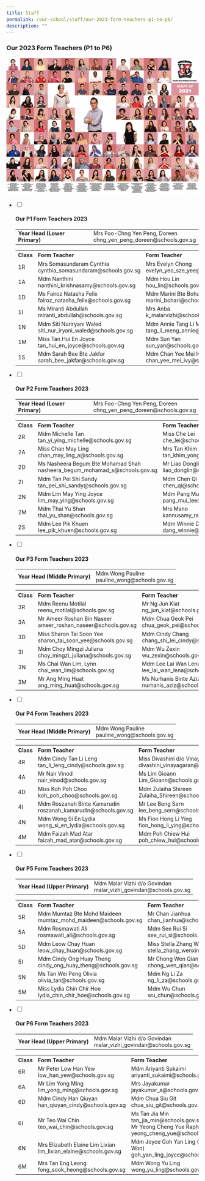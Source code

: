 ```yaml
---
title: Staff
permalink: /our-school/staff/our-2023-form-teachers-p1-to-p6/
description: ""
---
```

<h3><strong>Our 2023 Form Teachers (P1 to P6)</strong></h3>
<img src="/images/staff.jpg">
<ul class="jekyllcodex_accordion">
<li><input id="accordion1" type="checkbox" /> <label for="accordion1"><h4><strong>Our P1 Form Teachers 2023</strong></h4></label>
<div>
<table>
<tbody>
<tr>
<td><strong>Year Head (Lower Primary)</strong></td>
<td>Mrs Foo-Chng Yen Peng, Doreen<br />chng_yen_peng_doreen@schools.gov.sg</td>
</tr>
</tbody>
</table>
<table>
<tbody>
<tr>
<th>Class</th>
<th>Form Teacher</th>
<th>Form Teacher</th>
</tr>
<tr>
<td>1R</td>
<td>Mrs Somasundaram Cynthia<br />cynthia_somasundaram@schools.gov.sg</td>
<td>Mrs Evelyn Chong<br />evelyn_yeo_sze_yee@schools.gov.sg</td>
</tr>
<tr>
<td>1A</td>
<td>Mdm Nanthini<br />nanthini_krishnasamy@schools.gov.sg</td>
<td>Mdm Hou Lin<br />hou_lin@schools.gov.sg</td>
</tr>
<tr>
<td>1D</td>
<td>Ms Fairoz Natasha Felix<br />fairoz_natasha_felix@schools.gov.sg</td>
<td>Mdm Marini Bte Bohari<br />marini_bohari@schools.gov.sg</td>
</tr>
<tr>
<td>1I</td>
<td>Ms Miranti Abdullah<br />miranti_abdullah@schools.gov.sg</td>
<td>Mrs Anba<br />k_malarvizhi@schools.gov.sg</td>
</tr>
<tr>
<td>1N</td>
<td>Mdm Siti Nuriryani Waled<br />siti_nur_iryani_waled@schools.gov.sg</td>
<td>Mdm Annie Tang Li Meng<br />tang_li_meng_annie@schools.gov.sg</td>
</tr>
<tr>
<td>1M</td>
<td>Miss Tan Hui En Joyce<br />tan_hui_en_joyce@schools.gov.sg</td>
<td>Mdm Sun Yan<br />sun_yan@schools.gov.sg</td>
</tr>
<tr>
<td>1S</td>
<td>Mdm Sarah Bee Bte Jakfar<br />sarah_bee_jakfar@schools.gov.sg</td>
<td>Mdm Chan Yee Mei Ivy<br />chan_yee_mei_ivy@schools.gov.sg</td>
</tr>
</tbody>
</table>
</div>
</li>
<li><input id="accordion2" type="checkbox" /> <label for="accordion2"><h4><strong>Our P2 Form Teachers 2023</strong></h4></label>
<div>
<table>
<tbody>
<tr>
<td><strong>Year Head (Lower Primary)</strong></td>
<td>Mrs Foo-Chng Yen Peng, Doreen<br />chng_yen_peng_doreen@schools.gov.sg</td>
</tr>
</tbody>
</table>
<table>
<tbody>
<tr>
<th>Class</th>
<th>Form Teacher</th>
<th>Form Teacher</th>
</tr>
<tr>
<td>2R</td>
<td>Mdm Michelle Tan<br />tan_yi_ying_michelle@schools.gov.sg</td>
<td>Miss Che Lei<br />che_lei@schools.gov.sg</td>
</tr>
<tr>
<td>2A</td>
<td>Miss Chan May Ling<br />chan_may_ling_a@schools.gov.sg</td>
<td>Mrs Tan Khim Yong<br />tan_khim_yong@schools.gov.sg</td>
</tr>
<tr>
<td>2D</td>
<td>Ms Nasheera Begum Bte Mohamad Shah<br />nasheera_begum_mohamad_s@schools.gov.sg</td>
<td>Mr Liao Donglin<br />liao_donglin@schools.gov.sg</td>
</tr>
<tr>
<td>2I</td>
<td>Mdm Tan Pei Shi Sandy<br />tan_pei_shi_sandy@schools.gov.sg</td>
<td>Mdm Chen Qi<br />chen_qi@schools.gov.sg</td>
</tr>
<tr>
<td>2N</td>
<td>Mdm Lim May Ying Joyce<br />lim_may_ying@schools.gov.sg</td>
<td>Mdm Pang Mui Lee<br />pang_mui_lee@schools.gov.sg</td>
</tr>
<tr>
<td>2M</td>
<td>Mdm Thai Yu Shan<br />thai_yu_shan@schools.gov.sg</td>
<td>Mrs Mano<br />kannusamy_rajeswary@schools.gov.sg</td>
</tr>
<tr>
<td>2S</td>
<td>Mdm Lee Pik Khuen<br />lee_pik_khuen@schools.gov.sg</td>
<td>Mdm Winnie Dang<br />dang_winnie@schools.gov.sg</td>
</tr>
</tbody>
</table>
</div>
</li>
<li><input id="accordion3" type="checkbox" /> <label for="accordion3"><h4><strong>Our P3 Form Teachers 2023</strong></h4></label>
<div>
<table>
<tbody>
<tr>
<td><strong>Year Head (Middle Primary)</strong></td>
<td>Mdm Wong Pauline<br />pauline_wong@schools.gov.sg</td>
</tr>
</tbody>
</table>
<table>
<tbody>
<tr>
<th>Class</th>
<th>Form Teacher</th>
<th>Form Teacher</th>
</tr>
<tr>
<td>3R</td>
<td>Mdm Reenu Motilal<br />reenu_motilal@schools.gov.sg</td>
<td>Mr Ng Jun Kiat<br />ng_jun_kiat@schools.gov.sg</td>
</tr>
<tr>
<td>3A</td>
<td>Mr Ameer Roshan Bin Naseer<br />ameer_roshan_naseer@schools.gov.sg</td>
<td>Mdm Chua Geok Pei<br />chua_geok_pei@schools.gov.sg</td>
</tr>
<tr>
<td>3D</td>
<td>Miss Sharon Tai Soon Yee<br />sharon_tai_soon_yee@schools.gov.sg</td>
<td>Mdm Cindy Chang<br />chang_shi_lei_cindy@schools.gov.sg</td>
</tr>
<tr>
<td>3I</td>
<td>Mdm Choy Mingzi Juliana<br />choy_mingzi_juliana@schools.gov.sg</td>
<td>Mdm Wu Zexin<br />wu_zexin@schools.gov.sg</td>
</tr>
<tr>
<td>3N</td>
<td>Ms Chai Wan Lim, Lynn<br />chai_wan_lim@schools.gov.sg</td>
<td>Mdm Lee Lai Wan Lena<br />lee_lai_wan_lena@schools.gov.sg</td>
</tr>
<tr>
<td>3M</td>
<td>Mr Ang Ming Huat<br />ang_ming_huat@schools.gov.sg</td>
<td>Ms Nurhanis Binte Aziz<br />nurhanis_aziz@schools.gov.sg</td>
</tr>
</tbody>
</table>
</div>
</li>
<li><input id="accordion4" type="checkbox" /> <label for="accordion4"><h4><strong>Our P4 Form Teachers 2023</strong></h4></label>
<div>
<table>
<tbody>
<tr>
<td><strong>Year Head (Middle Primary)</strong></td>
<td>Mdm Wong Pauline<br />pauline_wong@schools.gov.sg</td>
</tr>
</tbody>
</table>
<table>
<tbody>
<tr>
<th>Class</th>
<th>Form Teacher</th>
<th>Form Teacher</th>
</tr>
<tr>
<td>4R</td>
<td>Mdm Cindy Tan Li Leng<br />tan_li_leng_cindy@schools.gov.sg</td>
<td>Miss Divashini d/o Vinayagaran<br />divashini_vinayagaran@schools.gov.sg</td>
</tr>
<tr>
<td>4A</td>
<td>Mr Nair Vinod<br />nair_vinod@schools.gov.sg</td>
<td>Ms Lim Gioann<br />Lim_Gioann@schools.gov.sg</td>
</tr>
<tr>
<td>4D</td>
<td>Miss Koh Poh Choo<br />koh_poh_choo@schools.gov.sg</td>
<td>Mdm Zulaiha Shireen<br />Zulaiha_Shireen@schools.gov.sg</td>
</tr>
<tr>
<td>4I</td>
<td>Mdm Roszanah Binte Kamarudin<br />roszanah_kamarudin@schools.gov.sg</td>
<td>Mr Lee Beng Sern<br />lee_beng_sern@schools.gov.sg</td>
</tr>
<tr>
<td>4N</td>
<td>Mdm Wong Si En Lydia<br />wong_si_en_lydia@schools.gov.sg</td>
<td>Ms Fion Hong Li Ying<br />fion_hong_li_ying@schools.gov.sg</td>
</tr>
<tr>
<td>4M</td>
<td>Mdm Faizah Mad Atar<br />faizah_mad_atar@schools.gov.sg</td>
<td>Mdm Poh Chiew Hui<br />poh_chiew_hui@schools.gov.sg</td>
</tr>
</tbody>
</table>
</div>
</li>
<li><input id="accordion5" type="checkbox" /> <label for="accordion5"><h4><strong>Our P5 Form Teachers 2023</strong></h4></label>
<div>
<table>
<tbody>
<tr>
<td><strong>Year Head (Upper Primary)</strong></td>
<td>Mdm Malar Vizhi d/o Govindan<br />malar_vizhi_govindan@schools.gov.sg</td>
</tr>
</tbody>
</table>
<table>
<tbody>
<tr>
<th>Class</th>
<th>Form Teacher</th>
<th>Form Teacher</th>
</tr>
<tr>
<td>5R</td>
<td>Mdm Mumtaz Bte Mohd Maideen<br />mumtaz_mohd_maideen@schools.gov.sg</td>
<td>Mr Chan Jianhua<br />chan_jianhua@schools.gov.sg</td>
</tr>
<tr>
<td>5A</td>
<td>Mdm Rosmawati Ali<br />rosmawati_ali@schools.gov.sg</td>
<td>Mdm See Rui Si<br />see_rui_si@schools.gov.sg</td>
</tr>
<tr>
<td>5D</td>
<td>Mdm Leow Chay Huan<br />leow_chay_huan@schools.gov.sg</td>
<td>Miss Stella Zhang Wenxin<br />stella_zhang_wenxin@schools.gov.sg</td>
</tr>
<tr>
<td>5I</td>
<td>Mdm Cindy Ong Huay Theng<br />cindy_ong_huay_theng@schools.gov.sg</td>
<td>Mr Chong Wen Qian<br />chong_wen_qian@schools.gov.sg</td>
</tr>
<tr>
<td>5N</td>
<td>Ms Tan Wei Peng Olivia<br />olivia_tan@schools.gov.sg</td>
<td>Mdm Ng Li Za<br />ng_li_za@schools.gov.sg</td>
</tr>
<tr>
<td>5M</td>
<td>Miss Lydia Chin Chir Hoe&nbsp;<br />lydia_chin_chir_hoe@schools.gov.sg</td>
<td>Mdm Wu Chun<br />wu_chun@schools.gov.sg</td>
</tr>
</tbody>
</table>
</div>
</li>
<li><input id="accordion6" type="checkbox" /> <label for="accordion6"><h4><strong>Our P6 Form Teachers 2023</strong></h4></label>
<div>
<table>
<tbody>
<tr>
<td><strong>Year Head (Upper Primary)</strong></td>
<td>Mdm Malar Vizhi d/o Govindan<br />malar_vizhi_govindan@schools.gov.sg</td>
</tr>
</tbody>
</table>
<table>
<tbody>
<tr>
<th>Class</th>
<th>Form Teacher</th>
<th>Form Teacher</th>
</tr>
<tr>
<td>6R</td>
<td>Mr Peter Low Han Yew<br />low_han_yew@schools.gov.sg</td>
<td>Mdm Ariyanti Sukaimi<br />ariyanti_sukaimi@schools.gov.sg</td>
</tr>
<tr>
<td>6A</td>
<td>Mr Lim Yong Ming<br />lim_yong_ming@schools.gov.sg</td>
<td>Mrs Jayakumar<br />jayakumar_a@schools.gov.sg</td>
</tr>
<tr>
<td>6D</td>
<td>Mdm Cindy Han Qiuyan<br />han_qiuyan_cindy@schools.gov.sg</td>
<td>Mdm Chua Siu Git<br />chua_siu_git@schools.gov.sg</td>
</tr>
<tr>
<td>6I</td>
<td>Mr Teo Wai Chin<br />teo_wai_chin@schools.gov.sg</td>
<td>Ms Tan Jia Min<br />tan_jia_min@schools.gov.sg<br />Mr Yeong Cheng Yue Raphael<br />yeong_cheng_yue@schools.gov.sg</td>
</tr>
<tr>
<td>6N</td>
<td>Mrs Elizabeth Elaine Lim Lixian<br />lim_lixian_elaine@schools.gov.sg</td>
<td>Mdm Joyce Goh Yan Ling (Mrs Won)<br />goh_yan_ling_joyce@schools.gov.sg</td>
</tr>
<tr>
<td>6M</td>
<td>Mrs Tan Eng Leong<br />fong_sook_heong@schools.gov.sg</td>
<td>Mdm Wong Yu Ling<br />wong_yu_ling@schools.gov.sg</td>
</tr>
</tbody>
</table>
</div>
</li>
</ul>